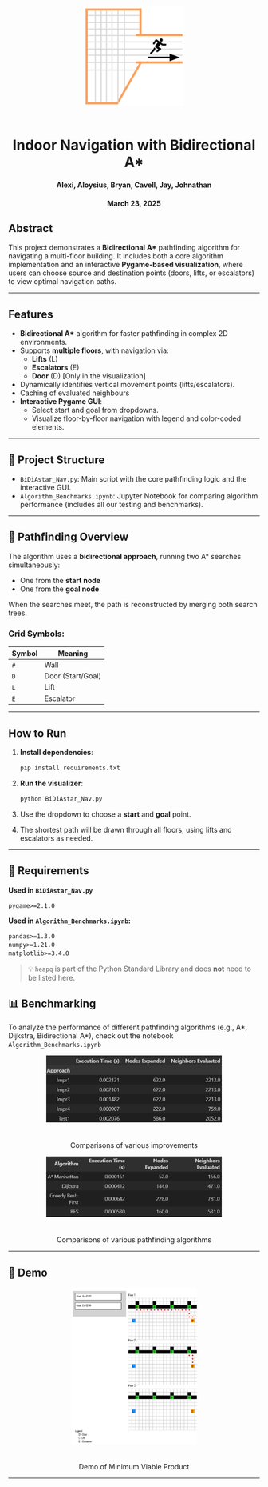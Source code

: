 <div style="text-align: center;">
    <img src="assets/icon.png" alt="Icon Image" style="max-width: 200px; margin-bottom: 20px;">
    <h1>Indoor Navigation with Bidirectional A*</h1>
    <h4>Alexi, Aloysius, Bryan, Cavell, Jay, Johnathan</h4>
    <h4>March 23, 2025</h4>
</div>

## Abstract

This project demonstrates a **Bidirectional A\*** pathfinding algorithm for navigating a multi-floor building. It includes both a core algorithm implementation and an interactive **Pygame-based visualization**, where users can choose source and destination points (doors, lifts, or escalators) to view optimal navigation paths.

---

## Features

- **Bidirectional A\*** algorithm for faster pathfinding in complex 2D environments.
- Supports **multiple floors**, with navigation via:
  - **Lifts** (L)
  - **Escalators** (E)
  - **Door** (D) [Only in the visualization]
- Dynamically identifies vertical movement points (lifts/escalators).
- Caching of evaluated neighbours
- **Interactive Pygame GUI**:
    - Select start and goal from dropdowns.
    - Visualize floor-by-floor navigation with legend and color-coded elements.

---

## 📁 Project Structure

- `BiDiAstar_Nav.py`: Main script with the core pathfinding logic and the interactive GUI.
- `Algorithm_Benchmarks.ipynb`: Jupyter Notebook for comparing algorithm performance (includes all our testing and benchmarks).

---

## 🧠 Pathfinding Overview

The algorithm uses a **bidirectional approach**, running two A* searches simultaneously:
- One from the **start node**
- One from the **goal node**

When the searches meet, the path is reconstructed by merging both search trees.

### Grid Symbols:
| Symbol | Meaning     |
|--------|-------------|
| `#`    | Wall        |
| `D`    | Door (Start/Goal) |
| `L`    | Lift        |
| `E`    | Escalator   |

---

## How to Run

1. **Install dependencies**:
   ```bash
   pip install requirements.txt
   ```

2. **Run the visualizer**:
   ```bash
   python BiDiAstar_Nav.py
   ```

3. Use the dropdown to choose a **start** and **goal** point.

4. The shortest path will be drawn through all floors, using lifts and escalators as needed.

---

## 📌 Requirements

**Used in `BiDiAstar_Nav.py`**
```txt
pygame>=2.1.0
```

**Used in `Algorithm_Benchmarks.ipynb`:**
```txt
pandas>=1.3.0     
numpy>=1.21.0     
matplotlib>=3.4.0
```

> 💡 `heapq` is part of the Python Standard Library and does **not** need to be listed here.

## 📊 Benchmarking

To analyze the performance of different pathfinding algorithms (e.g., A*, Dijkstra, Bidirectional A*), check out the notebook `Algorithm_Benchmarks.ipynb`

<div style="text-align: center;">
    <img src="assets/Improvements.png" alt="Icon Image" style="max-width: 70%; margin-bottom: 20px;">
    <P>Comparisons of various improvements</p>
</div>

<div style="text-align: center;">
    <img src="assets/PathfindingComparison.png" alt="Icon Image" style="max-width: 70%; margin-bottom: 20px;">
    <P>Comparisons of various pathfinding algorithms</p>
</div>

---


## 📸 Demo

<div style="text-align: center;">
    <img src="assets/Demo.png" alt="Icon Image" style="max-width: 50%; margin-bottom: 20px;">
    <P>Demo of Minimum Viable Product</p>
</div>

---


